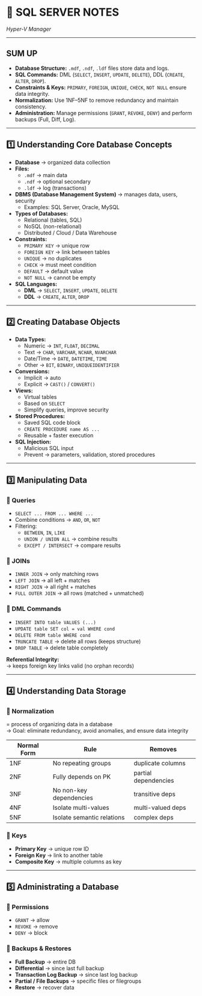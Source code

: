 # 🧠 SQL SERVER NOTES

*Hyper-V Manager*

------------------------
## SUM UP
* **Database Structure:** `.mdf`, `.ndf`, `.ldf` files store data and logs.  
* **SQL Commands:** DML (`SELECT`, `INSERT`, `UPDATE`, `DELETE`), DDL (`CREATE`, `ALTER`, `DROP`).  
* **Constraints & Keys:** `PRIMARY`, `FOREIGN`, `UNIQUE`, `CHECK`, `NOT NULL` ensure data integrity.  
* **Normalization:** Use 1NF–5NF to remove redundancy and maintain consistency.  
* **Administration:** Manage permissions (`GRANT`, `REVOKE`, `DENY`) and perform backups (Full, Diff, Log).

---

## 1️⃣ Understanding Core Database Concepts

- **Database** → organized data collection  
- **Files:**
  - `.mdf` → main data  
  - `.ndf` → optional secondary  
  - `.ldf` → log (transactions)
- **DBMS (Database Management System)** → manages data, users, security  
  - Examples: SQL Server, Oracle, MySQL
- **Types of Databases:**
  - Relational (tables, SQL)
  - NoSQL (non-relational)
  - Distributed / Cloud / Data Warehouse
- **Constraints:**
  - `PRIMARY KEY` → unique row
  - `FOREIGN KEY` → link between tables
  - `UNIQUE` → no duplicates
  - `CHECK` → must meet condition
  - `DEFAULT` → default value
  - `NOT NULL` → cannot be empty
- **SQL Languages:**
  - **DML** → `SELECT`, `INSERT`, `UPDATE`, `DELETE`
  - **DDL** → `CREATE`, `ALTER`, `DROP`

---

## 2️⃣ Creating Database Objects

- **Data Types:**
  - Numeric → `INT`, `FLOAT`, `DECIMAL`
  - Text → `CHAR`, `VARCHAR`, `NCHAR`, `NVARCHAR`
  - Date/Time → `DATE`, `DATETIME`, `TIME`
  - Other → `BIT`, `BINARY`, `UNIQUEIDENTIFIER`
- **Conversions:**
  - Implicit → auto
  - Explicit → `CAST()` / `CONVERT()`
- **Views:**
  - Virtual tables
  - Based on `SELECT`
  - Simplify queries, improve security
- **Stored Procedures:**
  - Saved SQL code block
  - `CREATE PROCEDURE name AS ...`
  - Reusable + faster execution
- **SQL Injection:**
  - Malicious SQL input
  - Prevent → parameters, validation, stored procedures

---

## 3️⃣ Manipulating Data

### 🔹 Queries
- `SELECT ... FROM ... WHERE ...`
- Combine conditions → `AND`, `OR`, `NOT`
- Filtering:
  - `BETWEEN`, `IN`, `LIKE`
  - `UNION / UNION ALL` → combine results
  - `EXCEPT / INTERSECT` → compare results

### 🔹 JOINs
- `INNER JOIN` → only matching rows
- `LEFT JOIN` → all left + matches
- `RIGHT JOIN` → all right + matches
- `FULL OUTER JOIN` → all rows (matched + unmatched)

### 🔹 DML Commands
- `INSERT INTO table VALUES (...)`
- `UPDATE table SET col = val WHERE cond`
- `DELETE FROM table WHERE cond`
- `TRUNCATE TABLE` → delete all rows (keeps structure)
- `DROP TABLE` → delete table completely

**Referential Integrity:**  
→ keeps foreign key links valid (no orphan records)

---

## 4️⃣ Understanding Data Storage

### 🔹 Normalization 
= process of organizing data in a database  
→ Goal: eliminate redundancy, avoid anomalies, and ensure data integrity 

| Normal Form | Rule | Removes |
|--------------|------|----------|
| 1NF | No repeating groups | duplicate columns |
| 2NF | Fully depends on PK | partial dependencies |
| 3NF | No non-key dependencies | transitive deps |
| 4NF | Isolate multi-values | multi-valued deps |
| 5NF | Isolate semantic relations | complex deps |

### 🔹 Keys
- **Primary Key** → unique row ID  
- **Foreign Key** → link to another table  
- **Composite Key** → multiple columns as key  
---

## 5️⃣ Administrating a Database

### 🔹 Permissions
- `GRANT` → allow  
- `REVOKE` → remove  
- `DENY` → block  

### 🔹 Backups & Restores
- **Full Backup** → entire DB  
- **Differential** → since last full backup  
- **Transaction Log Backup** → since last log backup  
- **Partial / File Backups** → specific files or filegroups  
- **Restore** → recover data  

